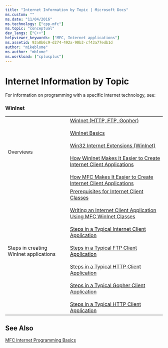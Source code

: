 ```yaml
---
title: "Internet Information by Topic | Microsoft Docs"
ms.custom: ""
ms.date: "11/04/2016"
ms.technology: ["cpp-mfc"]
ms.topic: "conceptual"
dev_langs: ["C++"]
helpviewer_keywords: ["MFC, Internet applications"]
ms.assetid: 93a8b6c9-d274-492a-90b3-cf43a77edb1d
author: "mikeblome"
ms.author: "mblome"
ms.workload: ["cplusplus"]
---
```

# Internet Information by Topic

For information on programming with a specific Internet technology, see:

### WinInet

|||
|-|-|
|Overviews|[WinInet (HTTP, FTP, Gopher)](../mfc/win32-internet-extensions-wininet.md)<br /><br /> [WinInet Basics](../mfc/wininet-basics.md)<br /><br /> [Win32 Internet Extensions (WinInet)](../mfc/win32-internet-extensions-wininet.md)<br /><br /> [How WinInet Makes It Easier to Create Internet Client Applications](../mfc/how-wininet-makes-it-easier-to-create-internet-client-applications.md)<br /><br /> [How MFC Makes It Easier to Create Internet Client Applications](../mfc/how-mfc-makes-it-easier-to-create-internet-client-applications.md)|
|Steps in creating WinInet applications|[Prerequisites for Internet Client Classes](../mfc/prerequisites-for-internet-client-classes.md)<br /><br /> [Writing an Internet Client Application Using MFC WinInet Classes](../mfc/writing-an-internet-client-application-using-mfc-wininet-classes.md)<br /><br /> [Steps in a Typical Internet Client Application](../mfc/steps-in-a-typical-internet-client-application.md)<br /><br /> [Steps in a Typical FTP Client Application](../mfc/steps-in-a-typical-ftp-client-application.md)<br /><br /> [Steps in a Typical HTTP Client Application](../mfc/steps-in-a-typical-http-client-application.md)<br /><br /> [Steps in a Typical Gopher Client Application](../mfc/steps-in-a-typical-gopher-client-application.md)<br /><br /> [Steps in a Typical HTTP Client Application](../mfc/steps-in-a-typical-http-client-application.md)|

## See Also

[MFC Internet Programming Basics](../mfc/mfc-internet-programming-basics.md)

